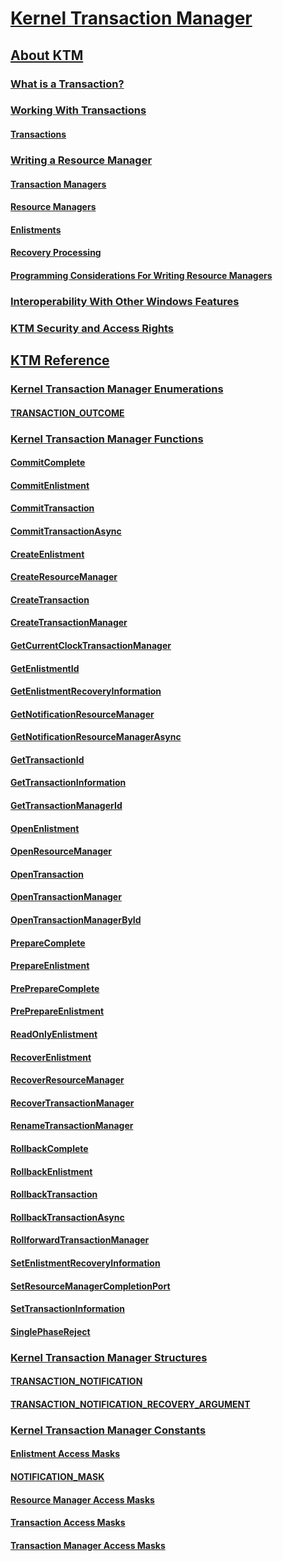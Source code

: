 # [Kernel Transaction Manager](kernel-transaction-manager-portal.md)
## [About KTM](about-ktm.md)
### [What is a Transaction?](what-is-a-transaction.md)
### [Working With Transactions](programming-model.md)
#### [Transactions](transactions.md)
### [Writing a Resource Manager](writing-a-resource-manager.md)
#### [Transaction Managers](transaction-managers.md)
#### [Resource Managers](resource-managers.md)
#### [Enlistments](enlistments.md)
#### [Recovery Processing](recovery-processing.md)
#### [Programming Considerations For Writing Resource Managers](programming-considerations.md)
### [Interoperability With Other Windows Features](interoperability-with-other-windows-features.md)
### [KTM Security and Access Rights](ktm-security-and-access-rights.md)
## [KTM Reference](ktm-reference.md)
### [Kernel Transaction Manager Enumerations](kernel-transaction-manager-enumerations.md)
#### [TRANSACTION_OUTCOME](/windows/win32/Winnt/ne-winnt-_transaction_outcome?branch=master)
### [Kernel Transaction Manager Functions](kernel-transaction-manager-functions.md)
#### [CommitComplete](/windows/win32/Ktmw32/nf-ktmw32-commitcomplete?branch=master)
#### [CommitEnlistment](/windows/win32/KtmW32/nf-ktmw32-commitenlistment?branch=master)
#### [CommitTransaction](/windows/win32/Ktmw32/nf-ktmw32-committransaction?branch=master)
#### [CommitTransactionAsync](/windows/win32/Ktmw32/nf-ktmw32-committransactionasync?branch=master)
#### [CreateEnlistment](/windows/win32/KtmW32/nf-ktmw32-createenlistment?branch=master)
#### [CreateResourceManager](/windows/win32/Ktmw32/nf-ktmw32-createresourcemanager?branch=master)
#### [CreateTransaction](/windows/win32/KtmW32/nf-ktmw32-createtransaction?branch=master)
#### [CreateTransactionManager](/windows/win32/Ktmw32/nf-ktmw32-createtransactionmanager?branch=master)
#### [GetCurrentClockTransactionManager](/windows/win32/Ktmw32/nf-ktmw32-getcurrentclocktransactionmanager?branch=master)
#### [GetEnlistmentId](/windows/win32/Ktmw32/nf-ktmw32-getenlistmentid?branch=master)
#### [GetEnlistmentRecoveryInformation](/windows/win32/Ktmw32/nf-ktmw32-getenlistmentrecoveryinformation?branch=master)
#### [GetNotificationResourceManager](/windows/win32/KtmW32/nf-ktmw32-getnotificationresourcemanager?branch=master)
#### [GetNotificationResourceManagerAsync](/windows/win32/KtmW32/nf-ktmw32-getnotificationresourcemanagerasync?branch=master)
#### [GetTransactionId](/windows/win32/Ktmw32/nf-ktmw32-gettransactionid?branch=master)
#### [GetTransactionInformation](/windows/win32/Ktmw32/nf-ktmw32-gettransactioninformation?branch=master)
#### [GetTransactionManagerId](/windows/win32/Ktmw32/nf-ktmw32-gettransactionmanagerid?branch=master)
#### [OpenEnlistment](/windows/win32/Ktmw32/nf-ktmw32-openenlistment?branch=master)
#### [OpenResourceManager](/windows/win32/Ktmw32/nf-ktmw32-openresourcemanager?branch=master)
#### [OpenTransaction](/windows/win32/Ktmw32/nf-ktmw32-opentransaction?branch=master)
#### [OpenTransactionManager](/windows/win32/Ktmw32/nf-ktmw32-opentransactionmanager?branch=master)
#### [OpenTransactionManagerById](/windows/win32/Ktmw32/nf-ktmw32-opentransactionmanagerbyid?branch=master)
#### [PrepareComplete](/windows/win32/Ktmw32/nf-ktmw32-preparecomplete?branch=master)
#### [PrepareEnlistment](/windows/win32/KtmW32/nf-ktmw32-prepareenlistment?branch=master)
#### [PrePrepareComplete](/windows/win32/Ktmw32/nf-ktmw32-prepreparecomplete?branch=master)
#### [PrePrepareEnlistment](/windows/win32/KtmW32/nf-ktmw32-preprepareenlistment?branch=master)
#### [ReadOnlyEnlistment](/windows/win32/Ktmw32/nf-ktmw32-readonlyenlistment?branch=master)
#### [RecoverEnlistment](/windows/win32/Ktmw32/nf-ktmw32-recoverenlistment?branch=master)
#### [RecoverResourceManager](/windows/win32/Ktmw32/nf-ktmw32-recoverresourcemanager?branch=master)
#### [RecoverTransactionManager](/windows/win32/Ktmw32/nf-ktmw32-recovertransactionmanager?branch=master)
#### [RenameTransactionManager](/windows/win32/KtmW32/nf-ktmw32-renametransactionmanager?branch=master)
#### [RollbackComplete](/windows/win32/Ktmw32/nf-ktmw32-rollbackcomplete?branch=master)
#### [RollbackEnlistment](/windows/win32/Ktmw32/nf-ktmw32-rollbackenlistment?branch=master)
#### [RollbackTransaction](/windows/win32/Ktmw32/nf-ktmw32-rollbacktransaction?branch=master)
#### [RollbackTransactionAsync](/windows/win32/Ktmw32/nf-ktmw32-rollbacktransactionasync?branch=master)
#### [RollforwardTransactionManager](/windows/win32/KtmW32/nf-ktmw32-rollforwardtransactionmanager?branch=master)
#### [SetEnlistmentRecoveryInformation](/windows/win32/Ktmw32/nf-ktmw32-setenlistmentrecoveryinformation?branch=master)
#### [SetResourceManagerCompletionPort](/windows/win32/Ktmw32/nf-ktmw32-setresourcemanagercompletionport?branch=master)
#### [SetTransactionInformation](/windows/win32/Ktmw32/nf-ktmw32-settransactioninformation?branch=master)
#### [SinglePhaseReject](/windows/win32/Ktmw32/nf-ktmw32-singlephasereject?branch=master)
### [Kernel Transaction Manager Structures](kernel-transaction-manager-structures.md)
#### [TRANSACTION_NOTIFICATION](/windows/win32/KtmTypes/ns-ktmtypes-_transaction_notification?branch=master)
#### [TRANSACTION_NOTIFICATION_RECOVERY_ARGUMENT](/windows/win32/KtmTypes/ns-ktmtypes-_transaction_notification_recovery_argument?branch=master)
### [Kernel Transaction Manager Constants](kernel-transaction-manager-constants.md)
#### [Enlistment Access Masks](enlistment-access-masks.md)
#### [NOTIFICATION_MASK](notification-mask.md)
#### [Resource Manager Access Masks](resource-manager-access-masks.md)
#### [Transaction Access Masks](transaction-access-masks.md)
#### [Transaction Manager Access Masks](transaction-manager-access-masks.md)

